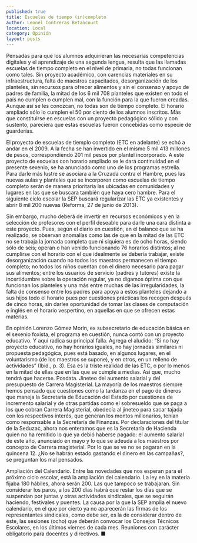 ```yaml
---
published: true
title: Escuelas de tiempo (in)completo
author: Leonel Contreras Betancourt
location: Local
category: Opinión
layout: posts
---
```


Pensadas para que los alumnos adquirieran las necesarias competencias digitales y el aprendizaje de una segunda lengua, resulta que las llamadas escuelas de tiempo completo en el nivel de primaria, no todas funcionan como tales. Sin proyecto académico, con carencias materiales en su infraestructura, falta de maestros capacitados, desorganización de los planteles, sin recursos para ofrecer alimentos y sin el consenso y apoyo de padres de familia, la mitad de los 6 mil 708 planteles que existen en todo el país no cumplen o cumplen mal, con la función para la que fueron creadas. Aunque así se les conozcan, no todas son de tiempo completo. El horario ampliado sólo lo cumplen el 50 por ciento de los alumnos inscritos. Más que constituirse en escuelas con un proyecto pedagógico sólido y con sustento, pareciera que estas escuelas fueron concebidas como especie de guarderías.

El proyecto de escuelas de tiemplo completo (ETC en adelante) se echó a andar en el 2009. A la fecha se han invertido en el mismo 5 mil 413 millones de pesos, correspondiendo 201 mil pesos por plantel incorporado.
A este proyecto de escuelas con horario ampliado se le dará continuidad en el presente sexenio, se ha anunciado como uno de los programas estrella. Para darle más lustre se asociara a la Cruzada contra el Hambre, pues las nuevas aulas y planteles que se incorporen como escuelas de tiempo completo serán de manera prioritaria las ubicadas en comunidades y lugares en las que se buscara también que haya cero hambre. Para el siguiente ciclo escolar la SEP buscará regularizar las ETC ya existentes y abrir 8 mil 200 nuevas (Reforma, 27 de junio de 2013).

Sin embargo, mucho deberá de invertir en recursos económicos y en la selección de profesores con el perfil deseable para darle una cara distinta a este proyecto. Pues, según el diario en cuestión, en el balance que se ha realizado, se observan anomalías como las de que en la mitad de las ETC no se trabaja la jornada completa que ni siquiera es de ocho horas, siendo sólo de seis; operan o han venido funcionando 76 horarios distintos; al no cumplirse con el horario con el que idealmente se debería trabajar, existe desorganización cuando no todos los maestros permanecen el tiempo completo; no todos los niños cuentan con el dinero necesario para pagar sus alimentos; entre los usuarios de servicio (padres y tutores) existe la incertidumbre sobre la operación regular, ya no digamos óptima con que funcionan los planteles y una más entre muchas de las irregularidades, la falta de consenso entre los padres para apoya a estos planteles dejando a sus hijos todo el horario pues por cuestiones prácticas los recogen después de cinco horas, sin darles oportunidad de tomar las clases de computación e inglés en el horario vespertino, en aquellas en que se ofrecen estas materias.    
  
  En opinión Lorenzo Gómez Morín, ex subsecretario de educación básica en el sexenio foxista, el programa en cuestión, nunca contó con un proyecto educativo. Y aquí radica su principal falla. Agrega el aludido: “Si no hay proyecto educativo, no hay horarios iguales, no hay jornadas similares ni propuesta pedagógica, pues está basado, en algunos lugares, en el voluntarismo (de los maestros se supone), y en otros, en un relleno de actividades” (Ibid., p. 3). Esa es la triste realidad de las ETC, o por lo menos en la mitad de ellas que en las que se cumple a medias. Así que, mucho tendrá que hacerse. 
Posdata. Jineteo del aumento salarial y del presupuesto de Carrera Magisterial. La mayoría de los maestros siempre hemos pensado que cuestiones como la tardanza en el pago de dineros que maneja la Secretaria de Educación del Estado por cuestiones de incremento salarial y de otras partidas como el sobresueldo que se paga a los que cobran Carrera Magisterial, obedecía al jineteo para sacar tajada con los respectivos interés, que generan los montos millonarios, tenían como responsable a la Secretaría de Finanzas.  Por declaraciones del titular de la Seduzac, ahora nos enteramos que es la Secretaría de  Hacienda quien no ha remitido lo que ya debió haberse pagado: el aumento salarial de este año, anunciado en mayo y lo que se adeuda a los maestros por concepto de Carrera magisterial. Por lo que se ve no se pagaran en la quincena 12. ¿No se habrán estado gastando el dinero en las campañas?, se preguntan los mal pensados.
  
  Ampliación del Calendario. Entre las novedades que nos esperan para el próximo ciclo escolar, está la ampliación del calendario. La  ley en la materia fijaba 180 hábiles, ahora serán 200. Las que tampoco se trabajaran. Sin considerar los paros, a los 200 días habrá que restar los días que se suspendan por juntas y otras actividades sindicales, que se seguirán haciendo, festivales y puentes. La causa por la que la SEP amplia el nuevo calendario, en el que por cierto ya no aparecerán las firmas de los representantes sindicales, como debe ser, es la de considerar dentro de éste, las sesiones (ocho) que deberán convocar los Consejos Técnicos Escolares, en los últimos viernes de cada mes. Reuniones con carácter obligatorio para docentes y directivos. ■
